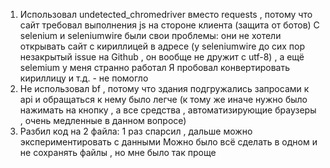 1. Использовал undetected_chromedriver вместо requests , потому что сайт требовал выполнения js на стороне клиента (защита от ботов)
   С selenium и seleniumwire были свои проблемы: они не хотели открывать сайт с кириллицей в адресе (у seleniumwire до сих пор незакрытый issue на Github , он вообще не дружит с utf-8) , а ещё selemium у меня странно работал
   Я пробовал конвертировать кириллицу и т.д. - не помогло
2. Не использовал bf , потому что здания подгружались запросами к api и обращаться к нему было легче (к тому же иначе нужно было нажимать на кнопку , а все средства , автоматизирующие браузеры , очень медленные в данном вопросе)
3. Разбил код на 2 файла: 1 раз спарсил , дальше можно экспериментировать с данными
   Можно было всё сделать в одном и не сохранять файлы , но мне было так проще
